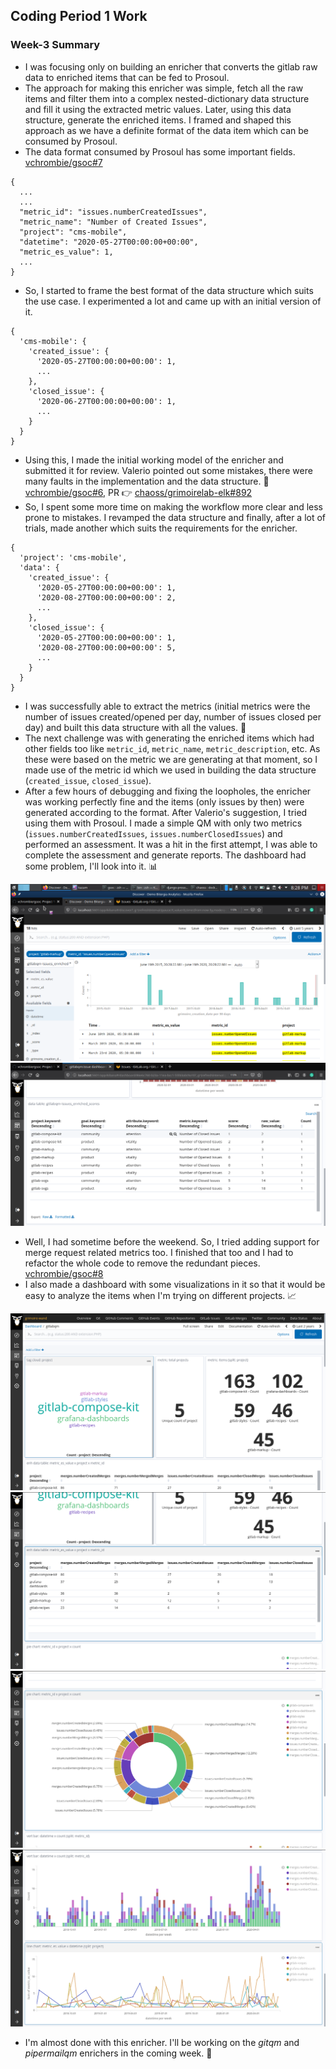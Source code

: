 ## Coding Period 1 Work

### Week-3 Summary

- I was focusing only on building an enricher that converts the gitlab raw data to enriched items that can be fed to Prosoul.
- The approach for making this enricher was simple, fetch all the raw items and filter them into a complex nested-dictionary data structure and fill it using the extracted metric values. Later, using this data structure, generate the enriched items. I framed and shaped this approach as we have a definite format of the data item which can be consumed by Prosoul.
- The data format consumed by Prosoul has some important fields. [vchrombie/gsoc#7](https://github.com/vchrombie/gsoc/issues/7)
```
{
  ...
  ...
  "metric_id": "issues.numberCreatedIssues",
  "metric_name": "Number of Created Issues",
  "project": "cms-mobile",
  "datetime": "2020-05-27T00:00:00+00:00",
  "metric_es_value": 1,
  ...
}
```
- So, I started to frame the best format of the data structure which suits the use case. I experimented a lot and came up with an initial version of it.
```
{
  'cms-mobile': {
    'created_issue': {
      '2020-05-27T00:00:00+00:00': 1,
      ...
    },
    'closed_issue': {
      '2020-06-27T00:00:00+00:00': 1,
      ...
    }
  }
}
```
- Using this, I made the initial working model of the enricher and submitted it for review. Valerio pointed out some mistakes, there were many faults in the implementation and the data structure. :space_invader: [vchrombie/gsoc#6](https://github.com/vchrombie/gsoc/issues/6), PR :point_right: [chaoss/grimoirelab-elk#892](https://github.com/chaoss/grimoirelab-elk/pull/892)
- So, I spent some more time on making the workflow more clear and less prone to mistakes. I revamped the data structure and finally, after a lot of trials, made another which suits the requirements for the enricher.
```
{
  'project': 'cms-mobile',
  'data': {
    'created_issue': {
      '2020-05-27T00:00:00+00:00': 1,
      '2020-08-27T00:00:00+00:00': 2,
      ...
    },
    'closed_issue': {
      '2020-05-27T00:00:00+00:00': 1,
      '2020-08-27T00:00:00+00:00': 5,
      ...
    }
  }
}
```
- I was successfully able to extract the metrics (initial metrics were the number of issues created/opened per day, number of issues closed per day) and built this data structure with all the values. :confetti_ball:
- The next challenge was with generating the enriched items which had other fields too like `metric_id`, `metric_name`, `metric_description`, etc. As these were based on the metric we are generating at that moment, so I made use of the metric id which we used in building the data structure (`created_issue`, `closed_issue`).
- After a few hours of debugging and fixing the loopholes, the enricher was working perfectly fine and the items (only issues by then) were generated according to the format. After Valerio's suggestion, I tried using them with Prosoul. I made a simple QM with only two metrics (`issues.numberCreatedIssues`, `issues.numberClosedIssues`) and performed an assessment. It was a hit in the first attempt, I was able to complete the assessment and generate reports. The dashboard had some problem, I'll look into it. :bar_chart:

![index-discover](./index-discover.png)
![prosoul-assessments-results](./prosoul-assessments-results.png)

- Well, I had sometime before the weekend. So, I tried adding support for merge request related metrics too. I finished that too and I had to refactor the whole code to remove the redundant pieces. [vchrombie/gsoc#8](https://github.com/vchrombie/gsoc/issues/8)
- I also made a dashboard with some visualizations in it so that it would be easy to analyze the items when I'm trying on different projects. :chart_with_upwards_trend:

![dashboard-1](./dashboard-1.png)
![dashboard-2](./dashboard-2.png)
![dashboard-3](./dashboard-3.png)
![dashboard-4](./dashboard-4.png)

- I'm almost done with this enricher. I'll be working on the _gitqm_ and _pipermailqm_ enrichers in the coming week. :man_dancing:
